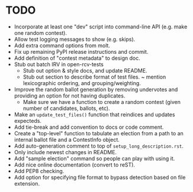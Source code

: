 TODO
====

* Incorporate at least one "dev" script into command-line API (e.g.
  make one random contest).
* Allow test logging messages to show (e.g. skips).
* Add extra command options from molt.
* Fix up remaining PyPI release instructions and commit.
* Add definition of "contest metadata" to design doc.
* Stub out batch IRV in open-rcv-tests
  - Stub out option & style docs, and update README.
  - Stub out section to describe format of test files.
    ~ mention lexicographic ordering, and grouping/weighting.
* Improve the random ballot generation by removing undervotes and
  providing an option for not having duplicates.
  - Make sure we have a function to create a random contest (given
    number of candidates, ballots, etc).
* Make an `update_test_files()` function that reindices and updates expecteds.
* Add tie-break and add convention to docs or code comment.
* Create a "top-level" function to tabulate an election from a path to
  an internal ballot file and a ContestInfo object.
* Add auto-generation comment to top of `setup_long_description.rst`.
* Only include newest changes in README.
* Add "sample election" command so people can play with using it.
* Add nice online documentation (convert to reST).
* Add PEP8 checking.
* Add option for specifying file format to bypass detection based on file extension.
